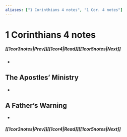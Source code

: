 ```yaml
---
aliases: ["1 Corinthians 4 notes", "1 Cor. 4 notes"]
---
```

# 1 Corinthians 4 notes
##### <span class=arrow-left></span>[[1cor3notes|Prev]]<span class=navigation-separator></span>[[1cor4|Read]]<span class=navigation-separator></span>[[1cor5notes|Next]]<span class=arrow-right></span>
- 
## The Apostles’ Ministry
- 
## A Father’s Warning
- 
##### <span class=arrow-left></span>[[1cor3notes|Prev]]<span class=navigation-separator></span>[[1cor4|Read]]<span class=navigation-separator></span>[[1cor5notes|Next]]<span class=arrow-right></span>